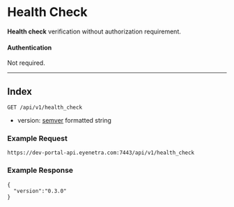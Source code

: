 # Health Check

**Health check** verification without authorization requirement.

#### Authentication

Not required.

-----

## Index

````
GET /api/v1/health_check
````

* version: [semver](http://semver.org) formatted string

### Example Request

````
https://dev-portal-api.eyenetra.com:7443/api/v1/health_check
````

### Example Response

````
{
  "version":"0.3.0"
}
````
